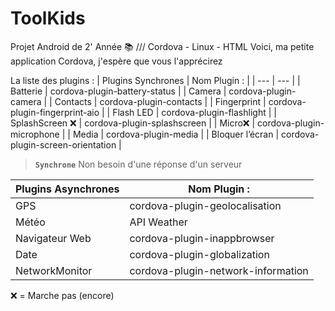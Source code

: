# ToolKids
Projet Android de 2' Année 📚 /// Cordova - Linux - HTML
Voici, ma petite application Cordova, j'espère que vous l'apprécirez 

La liste des plugins :
| Plugins Synchrones | Nom Plugin : |
| --- | --- |
| Batterie | cordova-plugin-battery-status |
| Camera | cordova-plugin-camera |
| Contacts | cordova-plugin-contacts |
| Fingerprint | cordova-plugin-fingerprint-aio |
| Flash LED | cordova-plugin-flashlight |
| SplashScreen ❌ | cordova-plugin-splashscreen |
| Micro❌ | cordova-plugin-microphone |
| Media | cordova-plugin-media |
| Bloquer l’écran | cordova-plugin-screen-orientation |

> **`Synchrone`** Non besoin d'une réponse d'un serveur
> 

| Plugins Asynchrones | Nom Plugin : |
| --- | --- |
| GPS | cordova-plugin-geolocalisation |
| Météo | API Weather |
| Navigateur Web | cordova-plugin-inappbrowser |
| Date | cordova-plugin-globalization |
| NetworkMonitor | cordova-plugin-network-information |

❌ = Marche pas (encore)
